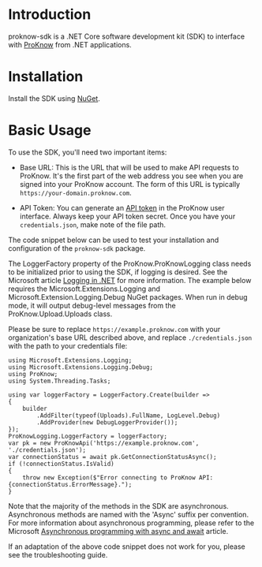 # Introduction 
proknow-sdk is a .NET Core software development kit (SDK) to interface with [ProKnow](https://proknow.com) from .NET
applications.

# Installation
Install the SDK using [NuGet](https://nuget.org/packages/ProKnow).

# Basic Usage
To use the SDK, you'll need two important items:

- Base URL:  This is the URL that will be used to make API requests to ProKnow.  It's the first part of the web address
you see when you are signed into your ProKnow account.  The form of this URL is typically
`https://your-domain.proknow.com`.

- API Token: You can generate an [API token](https://support.proknow.com/article/165-configuring-your-profile#api-keys)
in the ProKnow user interface. Always keep your API token secret.  Once you have your `credentials.json`, make note of
the file path.

The code snippet below can be used to test your installation and configuration of the `proknow-sdk` package.

The LoggerFactory property of the ProKnow.ProKnowLogging class needs to be initialized prior to using the SDK, if
logging is desired.  See the Microsoft article [Logging in .NET](https://docs.microsoft.com/en-us/dotnet/core/extensions/logging)
for more information.  The example below requires the Microsoft.Extensions.Logging and Microsoft.Extension.Logging.Debug
NuGet packages.  When run in debug mode, it will output debug-level messages from the ProKnow.Upload.Uploads class.

Please be sure to replace `https://example.proknow.com` with your organization's base URL described above, and replace
`./credentials.json` with the path to your credentials file:

```
using Microsoft.Extensions.Logging;
using Microsoft.Extensions.Logging.Debug;
using ProKnow;
using System.Threading.Tasks;

using var loggerFactory = LoggerFactory.Create(builder =>
{
    builder
        .AddFilter(typeof(Uploads).FullName, LogLevel.Debug)
        .AddProvider(new DebugLoggerProvider());
});
ProKnowLogging.LoggerFactory = loggerFactory;
var pk = new ProKnowApi('https://example.proknow.com', './credentials.json');
var connectionStatus = await pk.GetConnectionStatusAsync();
if (!connectionStatus.IsValid)
{
    throw new Exception($"Error connecting to ProKnow API: {connectionStatus.ErrorMessage}.");
}
```

Note that the majority of the methods in the SDK are asynchronous.  Asynchronous methods are named with the 'Async'
suffix per convention.  For more information about asynchronous programming, please refer to the Microsoft
[Asynchronous programming with async and await](https://docs.microsoft.com/en-us/dotnet/csharp/programming-guide/concepts/async/)
article.

If an adaptation of the above code snippet does not work for you, please see the troubleshooting guide.
